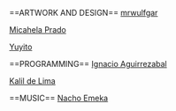 ==ARTWORK AND DESIGN==
[mrwulfgar](https://mrwulfgar.tumblr.com)

[Micahela Prado](http://dln-00m.deviantart.com)

[Yuyito](https://www.facebook.com/limadissima)


==PROGRAMMING==
[Ignacio Aguirrezabal](https://github.com/zirion)

[Kalil de Lima](https://github.com/kaozdl)


==MUSIC==
[Nacho Emeka](http://soundcloud.com/nacho-emeka)
